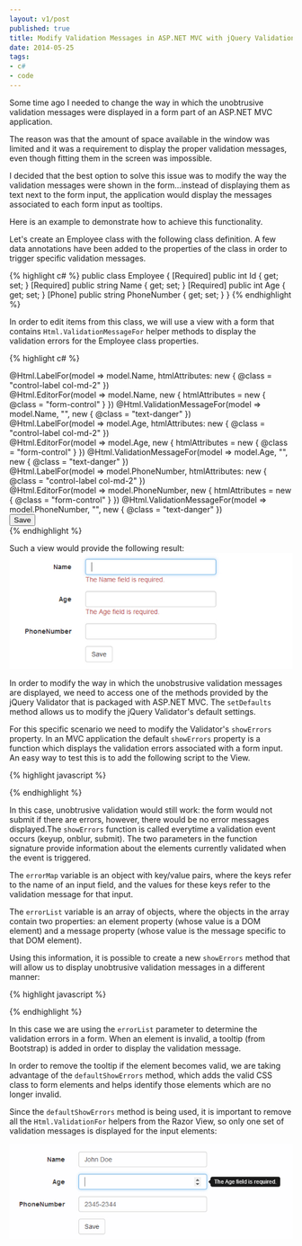 ```yaml
---
layout: v1/post
published: true
title: Modify Validation Messages in ASP.NET MVC with jQuery Validation
date: 2014-05-25
tags:
- c#
- code
---
```

Some time ago I needed to change the way in which the unobtrusive validation messages were displayed in a form part of an ASP.NET MVC application.

The reason was that the amount of space available in the window was limited and it was a requirement to display the proper validation messages, even though fitting them in the screen was impossible.

I decided that the best option to solve this issue was to modify the way the validation messages were shown in the form...instead of displaying them as text next to the form input, the application would display the messages associated to each form input as tooltips.

Here is an example to demonstrate how to achieve this functionality.

<!--more-->

Let's create an Employee class with the following class definition. A few data annotations have been added to the properties of the class in order to trigger specific validation messages.

{% highlight c# %}
public class Employee
{
    [Required]
    public int Id { get; set; }
    [Required]
    public string Name { get; set; }
    [Required]
    public int Age { get; set; }
    [Phone]
    public string PhoneNumber { get; set; }
}
{% endhighlight %}

In order to edit items from this class, we will use a view with a form that contains <code>Html.ValidationMessageFor</code> helper methods to display the validation errors for the Employee class properties.

{% highlight c# %}
<div class="form-group">
  @Html.LabelFor(model => model.Name, htmlAttributes: new { @class = "control-label col-md-2" })
  <div class="col-md-10">
    @Html.EditorFor(model => model.Name, new { htmlAttributes = new { @class = "form-control" } })
    @Html.ValidationMessageFor(model => model.Name, "", new { @class = "text-danger" })
  </div>
</div>
<div class="form-group">
  @Html.LabelFor(model => model.Age, htmlAttributes: new { @class = "control-label col-md-2" })
  <div class="col-md-10">
    @Html.EditorFor(model => model.Age, new { htmlAttributes = new { @class = "form-control" } })
    @Html.ValidationMessageFor(model => model.Age, "", new { @class = "text-danger" })
  </div>
</div>
<div class="form-group">
  @Html.LabelFor(model => model.PhoneNumber, htmlAttributes: new { @class = "control-label col-md-2" })
  <div class="col-md-10">
    @Html.EditorFor(model => model.PhoneNumber, new { htmlAttributes = new { @class = "form-control" } })
    @Html.ValidationMessageFor(model => model.PhoneNumber, "", new { @class = "text-danger" })
  </div>
</div>
<div class="form-group">
  <div class="col-md-offset-2 col-md-10">
    <input type="submit" value="Save" class="btn btn-default" />
  </div>
</div>
{% endhighlight %}

Such a view would provide the following result:
<img class="img-responsive" src="/assets/140525/standardunobstrusive.jpg" alt="Standard Unobstrusive Validation"/>

In order to modify the way in which the unobstrusive validation messages are displayed, we need to access one of the methods provided by the jQuery Validator that is packaged with ASP.NET MVC. The <code>setDefaults</code> method allows us to modify the jQuery Validator's default settings.

For this specific scenario we need to modify the Validator's <code>showErrors</code> property. In an MVC application the default <code>showErrors</code> property is a function which displays the validation errors associated with a form input. An easy way to test this is to add the following script to the View.

{% highlight javascript %}
<script>
   $.validator.setDefaults({
      showErrors: function (errorMap, errorList) {
      }
   })
</script>
{% endhighlight %}

In this case, unobtrusive validation would still work: the form would not submit if there are errors, however, there would be no error messages displayed.The <code>showErrors</code> function is called everytime a validation event occurs (keyup, onblur, submit). The two parameters in the function signature provide information about the elements currently validated when the event is triggered.

The <code>errorMap</code> variable is an object with key/value pairs, where the keys refer to the name of an input field, and the values for these keys refer to the validation message for that input.

The <code>errorList</code> variable is an array of objects, where the objects in the array contain two properties: an element property (whose value is a DOM element) and a message property (whose value is the message specific to that DOM element).

Using this information, it is possible to create a new <code>showErrors</code> method that will allow us to display unobtrusive validation messages in a different manner:

{% highlight javascript %}
<script>
   $.validator.setDefaults({
      showErrors: function (errorMap, errorList) {
         $(".valid").each(function (i, v) {
            $(v).tooltip('destroy');
         });
         $.each(errorList, function (i, v) {
            $(v.element).tooltip({ title: v.message, placement: 'right' });
         });
         this.defaultShowErrors();
      }
   })
</script>
{% endhighlight %}

In this case we are using the <code>errorList</code> parameter to determine the validation errors in a form. When an element is invalid, a tooltip (from Bootstrap) is added in order to display the validation message.

In order to remove the tooltip if the element becomes valid, we are taking advantage of the <code>defaultShowErrors</code> method, which adds the valid CSS class to form elements and helps identify those elements which are no longer invalid.

Since the <code>defaultShowErrors</code> method is being used, it is important to remove all the <code>Html.ValidationFor</code> helpers from the Razor View, so only one set of validation messages is displayed for the input elements:

<img class="img-responsive" src="/assets/140525/tooltipunobstrusive.jpg" alt="Tooltip Unobstrusive Validation" />